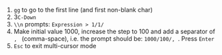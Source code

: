 1. `gg` to go to the first line (and first non-blank char)
2. 3`C-Down`
3. `\\n` prompts: `Expression > 1/1/` 
4. Make initial value 1000, increase the step to 100 and add a separator of `, ` (comma-space), i.e. the prompt should be: `1000/100/, `. Press `Enter`
5. `Esc` to exit multi-cursor mode
